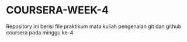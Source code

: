 # COURSERA-WEEK-4
Repository ini berisi file praktikum mata kuliah pengenalan git dan github coursera pada minggu ke-4
